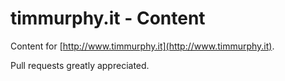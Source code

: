 # timmurphy.it - ContentContent for [http://www.timmurphy.it](http://www.timmurphy.it).Pull requests greatly appreciated.